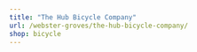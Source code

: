 ```yaml
---
title: "The Hub Bicycle Company"
url: /webster-groves/the-hub-bicycle-company/
shop: bicycle
---
```

